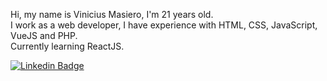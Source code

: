 Hi, my name is Vinicius Masiero, I'm 21 years old.  
I work as a web developer, I have experience with HTML, CSS, JavaScript, VueJS and PHP.  
Currently learning ReactJS.  
  
[![Linkedin Badge](https://img.shields.io/badge/-LinkedIn-blue?style=flat-square&logo=Linkedin&logoColor=white&link=https://www.linkedin.com/in/vinicius-masiero/)](https://www.linkedin.com/in/vinicius-masiero/)
